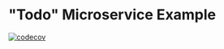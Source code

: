 # "Todo" Microservice Example

[![codecov](https://codecov.io/gh/terrytay/godo/branch/main/graph/badge.svg?token=DIB9PG9PUL)](https://codecov.io/gh/terrytay/godo)
